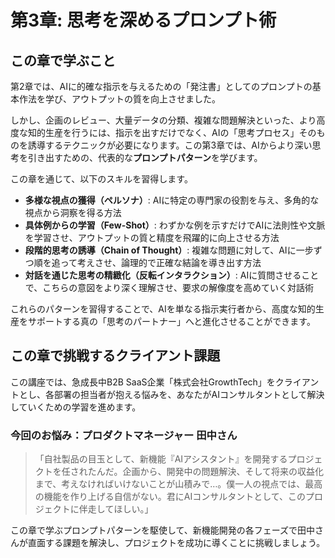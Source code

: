 # 第3章: 思考を深めるプロンプト術

## この章で学ぶこと

第2章では、AIに的確な指示を与えるための「発注書」としてのプロンプトの基本作法を学び、アウトプットの質を向上させました。

しかし、企画のレビュー、大量データの分類、複雑な問題解決といった、より高度な知的生産を行うには、指示を出すだけでなく、AIの「思考プロセス」そのものを誘導するテクニックが必要になります。この第3章では、AIからより深い思考を引き出すための、代表的な**プロンプトパターン**を学びます。

この章を通じて、以下のスキルを習得します。

- **多様な視点の獲得（ペルソナ）**: AIに特定の専門家の役割を与え、多角的な視点から洞察を得る方法
- **具体例からの学習（Few-Shot）**: わずかな例を示すだけでAIに法則性や文脈を学習させ、アウトプットの質と精度を飛躍的に向上させる方法
- **段階的思考の誘導（Chain of Thought）**: 複雑な問題に対して、AIに一步ずつ順を追って考えさせ、論理的で正確な結論を導き出す方法
- **対話を通じた思考の精緻化（反転インタラクション）**: AIに質問させることで、こちらの意図をより深く理解させ、要求の解像度を高めていく対話術

これらのパターンを習得することで、AIを単なる指示実行者から、高度な知的生産をサポートする真の「思考のパートナー」へと進化させることができます。

## この章で挑戦するクライアント課題

この講座では、急成長中B2B SaaS企業「株式会社GrowthTech」をクライアントとし、各部署の担当者が抱える悩みを、あなたがAIコンサルタントとして解決していくための学習を進めます。

### 今回のお悩み：プロダクトマネージャー 田中さん

> 「自社製品の目玉として、新機能『AIアシスタント』を開発するプロジェクトを任されたんだ。企画から、開発中の問題解決、そして将来の収益化まで、考えなければいけないことが山積みで…。僕一人の視点では、最高の機能を作り上げる自信がない。君にAIコンサルタントとして、このプロジェクトに伴走してほしい。」

この章で学ぶプロンプトパターンを駆使して、新機能開発の各フェーズで田中さんが直面する課題を解決し、プロジェクトを成功に導くことに挑戦しましょう。